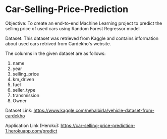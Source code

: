# Car-Selling-Price-Prediction

Objective: To create an end-to-end Machine Learning project to predict the selling price of used cars using Random Forest Regressor model

Dataset: This dataset was retrieved from Kaggle and contains information about used cars retrived from Cardekho's website. 

The columns in the given dataset are as follows:

1. name
2. year
3. selling_price
4. km_driven
5. fuel
6. seller_type
7. transmission
8. Owner

Dataset Link: https://www.kaggle.com/nehalbirla/vehicle-dataset-from-cardekho

Application Link (Heroku): https://car-selling-price-prediction-1.herokuapp.com/predict
